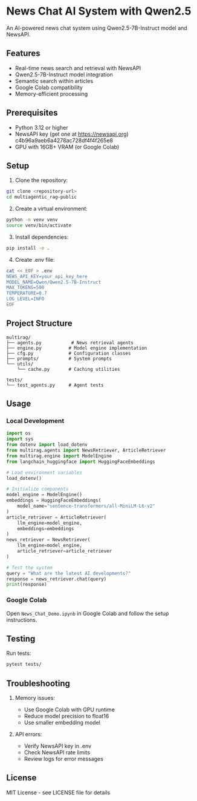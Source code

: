 # News Chat AI System with Qwen2.5

An AI-powered news chat system using Qwen2.5-7B-Instruct model and NewsAPI.

## Features

- Real-time news search and retrieval with NewsAPI
- Qwen2.5-7B-Instruct model integration
- Semantic search within articles
- Google Colab compatibility
- Memory-efficient processing

## Prerequisites

- Python 3.12 or higher
- NewsAPI key (get one at https://newsapi.org) c4b96a9aeb6a4278ac728df4f4f265e8
- GPU with 16GB+ VRAM (or Google Colab)

## Setup

1. Clone the repository:
```bash
git clone <repository-url>
cd multiagentic_rag-public
```

2. Create a virtual environment:
```bash
python -m venv venv
source venv/bin/activate
```

3. Install dependencies:
```bash
pip install -e .
```

4. Create .env file:
```bash
cat << EOF > .env
NEWS_API_KEY=your_api_key_here
MODEL_NAME=Qwen/Qwen2.5-7B-Instruct
MAX_TOKENS=500
TEMPERATURE=0.7
LOG_LEVEL=INFO
EOF
```

## Project Structure

```
multirag/
├── agents.py           # News retrieval agents
├── engine.py          # Model engine implementation
├── cfg.py             # Configuration classes
├── prompts/           # System prompts
└── utils/
    └── cache.py       # Caching utilities

tests/
└── test_agents.py     # Agent tests
```

## Usage

### Local Development
```python
import os
import sys
from dotenv import load_dotenv
from multirag.agents import NewsRetriever, ArticleRetriever
from multirag.engine import ModelEngine
from langchain_huggingface import HuggingFaceEmbeddings

# Load environment variables
load_dotenv()

# Initialize components
model_engine = ModelEngine()
embeddings = HuggingFaceEmbeddings(
    model_name="sentence-transformers/all-MiniLM-L6-v2"
)
article_retriever = ArticleRetriever(
    llm_engine=model_engine, 
    embeddings=embeddings
)
news_retriever = NewsRetriever(
    llm_engine=model_engine, 
    article_retriever=article_retriever
)

# Test the system
query = "What are the latest AI developments?"
response = news_retriever.chat(query)
print(response)
```

### Google Colab
Open `News_Chat_Demo.ipynb` in Google Colab and follow the setup instructions.

## Testing

Run tests:
```bash
pytest tests/
```

## Troubleshooting

1. Memory issues:
   - Use Google Colab with GPU runtime
   - Reduce model precision to float16
   - Use smaller embedding model

2. API errors:
   - Verify NewsAPI key in .env
   - Check NewsAPI rate limits
   - Review logs for error messages

## License

MIT License - see LICENSE file for details
